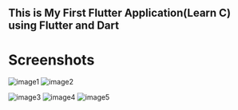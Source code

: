 ## This is My First Flutter Application(Learn C) using Flutter and Dart 

# Screenshots
![image1](https://user-images.githubusercontent.com/104526691/165620742-967249d2-b223-45c6-ada4-3f5a3d275c30.jpeg) ![image2](https://user-images.githubusercontent.com/104526691/165620755-10a74d62-72ed-4dae-a8bc-e7466f167d69.jpeg)

![image3](https://user-images.githubusercontent.com/104526691/165620762-ba491a2e-479c-4b08-a398-614e426028be.jpeg)
![image4](https://user-images.githubusercontent.com/104526691/165620773-e3f52aa9-ec90-4d30-abc8-f5aff2b8f9ff.jpeg)
![image5](https://user-images.githubusercontent.com/104526691/165620781-7e12dfbb-93af-41b9-9036-1a588164e6ea.jpeg)
